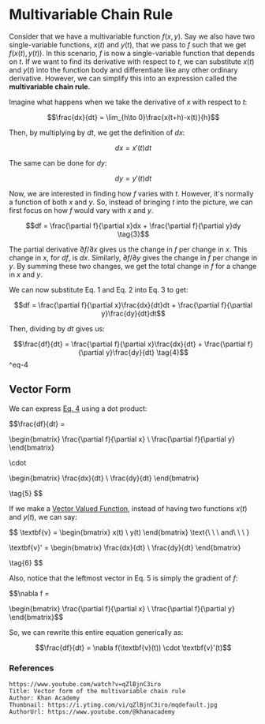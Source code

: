 # Multivariable Chain Rule

Consider that we have a multivariable function $f(x,y)$. Say we also have two single-variable functions, $x(t)$ and $y(t)$, that we pass to $f$ such that we get $f(x(t), y(t))$. In this scenario, $f$ is now a single-variable function that depends on $t$. If we want to find its derivative with respect to $t$, we can substitute $x(t)$ and $y(t)$ into the function body and differentiate like any other ordinary derivative. However, we can simplify this into an expression called the **multivariable chain rule.**

Imagine what happens when we take the derivative of $x$ with respect to $t$:

$$\frac{dx}{dt} = \lim_{h\to 0}\frac{x(t+h)-x(t)}{h}$$

Then, by multiplying by $dt$, we get the definition of $dx$:

$$dx = x'(t) dt \tag{1}$$ 

The same can be done for $dy$:

$$dy = y'(t) dt \tag{2}$$

Now, we are interested in finding how $f$ varies with $t$. However, it's normally a function of both $x$ and $y$. So, instead of bringing $t$ into the picture, we can first focus on how $f$ would vary with $x$ and $y$.

$$df = \frac{\partial f}{\partial x}dx + \frac{\partial f}{\partial y}dy \tag{3}$$

The partial derivative $\partial f / \partial x$ gives us the change in $f$ per change in $x$. This change in $x$, for $df$, is $dx$. Similarly, $\partial f / \partial y$ gives the change in $f$ per change in $y$. By summing these two changes, we get the total change in $f$ for a change in $x$ and $y$. 

We can now substitute Eq. 1 and Eq. 2 into Eq. 3 to get:

$$df = \frac{\partial f}{\partial x}\frac{dx}{dt}dt + \frac{\partial f}{\partial y}\frac{dy}{dt}dt$$

Then, dividing by $dt$ gives us:

$$\frac{df}{dt} = \frac{\partial f}{\partial x}\frac{dx}{dt} + \frac{\partial f}{\partial y}\frac{dy}{dt} \tag{4}$$
^eq-4

## Vector Form

We can express [Eq. 4](#^eq-4) using a dot product:

$$\frac{df}{dt} = 

\begin{bmatrix}
\frac{\partial f}{\partial x} \\
\frac{\partial f}{\partial y}
\end{bmatrix}

\cdot 

\begin{bmatrix}
\frac{dx}{dt} \\
\frac{dy}{dt} 
\end{bmatrix}

\tag{5}
$$

If we make a [Vector Valued Function](Vector%20Valued%20Functions.md), instead of having two functions $x(t)$ and $y(t)$, we can say:

$$
\textbf{v} =
\begin{bmatrix}
x(t) \\
y(t) 
\end{bmatrix}
\text{\ \ \ and\ \ \ }

\textbf{v}' = 
\begin{bmatrix}
\frac{dx}{dt} \\
\frac{dy}{dt} 
\end{bmatrix}

\tag{6}
$$

Also, notice that the leftmost vector in Eq. 5 is simply the gradient of $f$:

$$\nabla f = 

\begin{bmatrix}
\frac{\partial f}{\partial x} \\
\frac{\partial f}{\partial y}
\end{bmatrix}$$

So, we can rewrite this entire equation generically as:

$$\frac{df}{dt} = \nabla f(\textbf{v}(t)) \cdot \textbf{v}'(t)$$

### References

```vid
https://www.youtube.com/watch?v=qZlBjnC3iro
Title: Vector form of the multivariable chain rule
Author: Khan Academy
Thumbnail: https://i.ytimg.com/vi/qZlBjnC3iro/mqdefault.jpg
AuthorUrl: https://www.youtube.com/@khanacademy
```